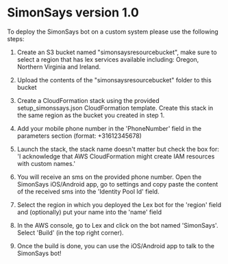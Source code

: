 # SimonSays version 1.0

To deploy the SimonSays bot on a custom system please use the following steps:

1. Create an S3 bucket named "simonsaysresourcebucket", make sure to select a region that has lex services available including: Oregon, Northern Virginia and Ireland.

2. Upload the contents of the "simonsaysresourcebucket" folder to this bucket

3. Create a CloudFormation stack using the provided setup_simonssays.json CloudFormation template. Create this stack in the same region as the bucket you created in step 1.

4. Add your mobile phone number in the 'PhoneNumber' field in the parameters section (format: +31612345678)

5. Launch the stack, the stack name doesn't matter but check the box for: 'I acknowledge that AWS CloudFormation might create IAM resources with custom names.'

6. You will receive an sms on the provided phone number. Open the SimonSays iOS/Android app, go to settings and copy paste the content of the received sms into the 'Identity Pool Id' field.

7. Select the region in which you deployed the Lex bot for the 'region' field and (optionally) put your name into the 'name' field

8. In the AWS console, go to Lex and click on the bot named 'SimonSays'. Select 'Build' (in the top right corner).

9. Once the build is done, you can use the iOS/Android app to talk to the SimonSays bot!
